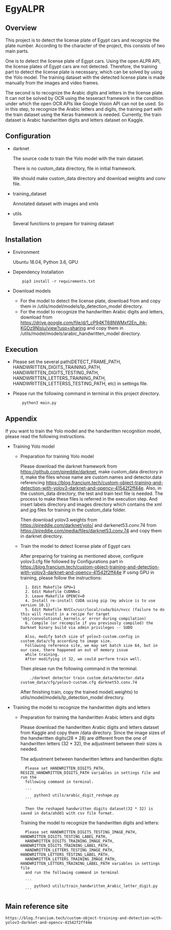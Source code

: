 # EgyALPR

## Overview

This project is to detect the license plate of Egypt cars and recognize the plate number. According to the character of 
the project, this consists of two main parts. 

One is to detect the license plate of Egypt cars. Using the open ALPR API, 
the license plates of Egypt cars are not detected. Therefore, the training part to detect the license plate is necessary,
which can be solved by using the Yolo model. The training dataset with the detected license plate is made manually 
from the images and video frames.

The second is to recognize the Arabic digits and letters in the license plate. It can not be solved by OCR using the 
tesseract framework in the condition under which the open OCR APIs like Google Vision API can not be used. So in this step, 
to recognize the Arabic letters and digits, the training part with the train dataset using the Keras framework is needed.
Currently, the train dataset is Arabic handwritten digits and letters dataset on Kaggle. 

## Configuration

- darknet
    
    The source code to train the Yolo model with the train dataset.
    
    There is no custom_data directory,  file in initial framework.
    
    We should make custom_data directory and download weights and conv file.
    
- training_dataset
    
    Annotated dataset with images and xmls
    
- utils
    
    Several functions to prepare for training dataset

## Installation

- Environment

    Ubuntu 18.04, Python 3.6, GPU
- Dependency Installation

    ```
        pip3 install -r requirements.txt
    ```
- Download models

    * For the model to detect the license plate, download from and copy them in /utils/model/models/lp_detection_model 
    directory.
    * For the model to recognize the handwritten Arabic digits and letters, download from 
    https://drive.google.com/file/d/1_cP94KT68NWMxf2En_jhk-KGDz9NlsIu/view?usp=sharing and copy them in 
    /utils/model/models/arabic_handwritten_model directory.

## Execution

- Please set the several path(DETECT_FRAME_PATH, HANDWRITTEN_DIGITS_TRAINING_PATH, HANDWRITTEN_DIGITS_TESTING_PATH,
HANDWRITTEN_LETTERS_TRAINING_PATH, HANDWRITTEN_LETTERSS_TESTING_PATH, etc) in settings file.

- Please run the following command in terminal in this project directory.

    ```
        python3 main.py
    ```

## Appendix

If you want to train the Yolo model and the handwritten recognition model, please read the following instructions.

- Training Yolo model
    
    * Preparation for training Yolo model
    
        Please download the darknet framework from https://github.com/pjreddie/darknet, make custom_data directory in it, 
        make the files whose name are custom.names and detector.data referencing 
        https://blog.francium.tech/custom-object-training-and-detection-with-yolov3-darknet-and-opencv-41542f2ff44e.
        Also, in the custom_data directory, the test and train text file is needed. The process to make these files is 
        referred in the execution step. And insert labels directory and images directory which contains the xml and jpg
        files for training in the custom_data folder. 
        
        Then download yolov3.weights from https://pjreddie.com/darknet/yolo/ and 
        darkenet53.conv.74 from https://pjreddie.com/media/files/darknet53.conv.74 and copy them in darknet directory.
    
    * Train the model to detect license plate of Egypt cars
        
        After preparing for training as mentioned above, configure yolov3.cfg file followed by Configurations part in 
        https://blog.francium.tech/custom-object-training-and-detection-with-yolov3-darknet-and-opencv-41542f2ff44e
        If using GPU in training, please follow the instructions:
        
            1. Edit Makefile GPU=1
            2. Edit Makefile CUDNN=1
            3. Leave Makefile OPENCV=0
            4. Install re-install CUDA using pip (my advice is to use version 10.1)
            5. Edit Makefile NVCC=/usr/local/cuda/bin/nvcc (failure to do this will result in a recipe for target 'obj/convolutional_kernels.o' error during compilation)
            6. Compile (or recompile if you previously compiled) the Darknet binary build via admin privileges -- SUDO
            
            Also, modify batch size of yolov3-custom.config in custom_data/cfg according to image size.
            Following reference site, we may set batch size 64, but in our case, there happened an out of memory issue 
            while training.
            After modifying it 32, we could perform train well.
            
        Then plesae run the following command in the terminal. 
        ```
            ./darknet detector train custom_data/detector.data custom_data/cfg/yolov3-custom.cfg darknet53.conv.74
        ```
        
        After finishing train, copy the trained model(.weights) to utils/model/models/lp_detection_model directory.
      
- Training the model to recognize the handwritten digits and letters
    
    * Preparation for training the handwritten Arabic letters and digits
    
        Please download the handwritten Arabic digits and letters dataset from Kaggle and copy them /data directory. 
        Since the image sizes of the handwritten digits(28 * 28) are different from the one of handwritten letters
        (32 * 32), the adjustment between their sizes is needed.
        
        The adjustment between handwritten letters and handwritten digits:
        
            Please set HANDWRITTEN_DIGITS_PATH, RESIZE_HANDWRITTEN_DIGITS_PATH variables in settings file and run the 
            following command in terminal.
            
            ```
                python3 utils/arabic_digit_reshape.py
            ```
         
            Then the reshaped handwritten digits dataset(32 * 32) is saved in data/ahdd1 with csv file format.
         
        Training the model to recognize the handwritten digits and letters:
            
            Please set HANDWRITTEN_DIGITS_TESTING_IMAGE_PATH, HANDWRITTEN_DIGITS_TESTING_LABEL_PATH, 
            HANDWRITTEN_DIGITS_TRAINING_IMAGE_PATH, HANDWRITTEN_DIGITS_TRAINING_LABEL_PATH, 
            HANDWRITTEN_LETTERS_TESTING_IMAGE_PATH, HANDWRITTEN_LETTERS_TESTING_LABEL_PATH, 
            HANDWRITTEN_LETTERS_TRAINING_IMAGE_PATH, HANDWRITTEN_LETTERS_TRAINING_LABEL_PATH variables in settings file 
            and run the following command in terminal
            
            ```
                python3 utils/train_handwritten_Arabic_letter_digit.py 
            ```

## Main reference site

    https://blog.francium.tech/custom-object-training-and-detection-with-yolov3-darknet-and-opencv-41542f2ff44e
